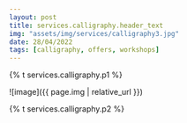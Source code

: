 ```yaml
---
layout: post
title: services.calligraphy.header_text
img: "assets/img/services/calligraphy3.jpg"
date: 28/04/2022
tags: [calligraphy, offers, workshops]
---
```


<p>{% t services.calligraphy.p1 %}</p>
![image]({{ page.img | relative_url }})
<p>{% t services.calligraphy.p2 %}</p>
